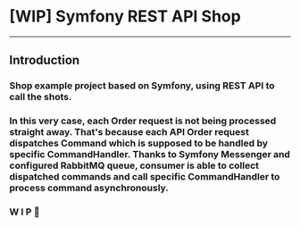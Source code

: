 # [WIP] Symfony REST API Shop

- - -

## Introduction ##
### Shop example project based on Symfony, using REST API to call the shots.
### In this very case, each Order request is not being processed straight away. That's because each API Order request dispatches Command which is supposed to be handled by specific CommandHandler. Thanks to Symfony Messenger and configured RabbitMQ queue, consumer is able to collect dispatched commands and call specific CommandHandler to process command asynchronously.

### W I P :tada: